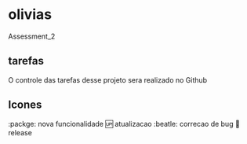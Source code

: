 # olivias
Assessment_2 

## tarefas

O controle das tarefas desse projeto sera realizado no Github

## Icones

:packge: nova funcionalidade
:up: atualizacao
:beatle: correcao de bug
:checkered_flag: release

